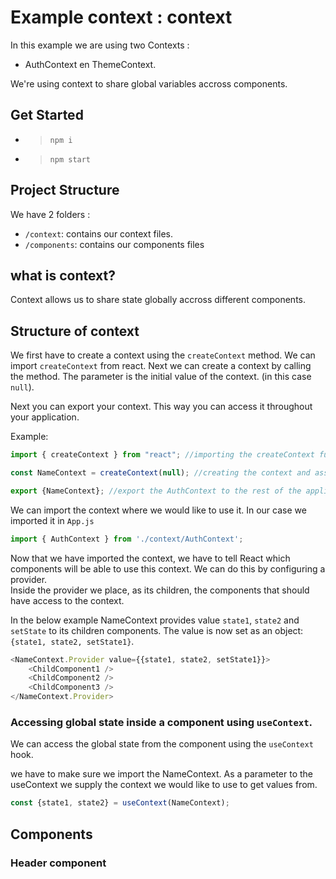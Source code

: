 # Example context : context
In this example we are using two Contexts : 
- AuthContext en ThemeContext. 

We're using context to share global variables accross components. 


## Get Started
- > `npm i` 
- > `npm start `

## Project Structure

We have 2 folders :
- `/context`: contains our context files.
- `/components`: contains our components files

## what is context?
Context allows us to share state globally accross different components. 

## Structure of context 
We first have to create a context using the `createContext` method. We can import `createContext` from react. Next we can create a context by calling the method. The parameter is the initial value of the context. (in this case `null`). 

Next you can export your context. This way you can access it throughout your application. 

Example: 
```javascript
import { createContext } from "react"; //importing the createContext function

const NameContext = createContext(null); //creating the context and assign it to AuthContext var.

export {NameContext}; //export the AuthContext to the rest of the application.

```

We can import the context where we would like to use it. In our case we imported it in `App.js`
```javascript
import { AuthContext } from './context/AuthContext';
```

Now that we have imported the context, we have to tell React which components will be able to use this context. We can do this by configuring a provider.  
Inside the provider we place, as its children, the components that should have access to the context.

In the below example NameContext provides value `state1`, `state2` and `setState` to its children components. The value is now set as an object: `{state1, state2, setState1}`.

```javascript
<NameContext.Provider value={{state1, state2, setState1}}>
    <ChildComponent1 />
    <ChildComponent2 />
    <ChildComponent3 />
</NameContext.Provider>
```

### Accessing global state inside a component using `useContext`. 
We can access the global state from the component using the `useContext` hook. 

we have to make sure we import the NameContext. As a parameter to the useContext we supply the context we would like to use to get values from.
```javascript
const {state1, state2} = useContext(NameContext);  
```



## Components

### Header component 




